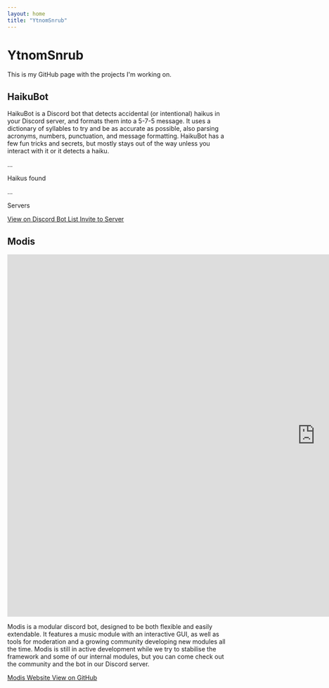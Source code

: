 ```yaml
---
layout: home
title: "YtnomSnrub"
---
```

# YtnomSnrub

This is my GitHub page with the projects I'm working on.

## HaikuBot

HaikuBot is a Discord bot that detects accidental (or intentional) haikus in your Discord server, and formats them into a 5-7-5 message. It uses a dictionary of syllables to try and be as accurate as possible, also parsing acronyms, numbers, punctuation, and message formatting. HaikuBot has a few fun tricks and secrets, but mostly stays out of the way unless you interact with it or it detects a haiku.

<div class="button-row">
    <div class="haiku-count">
        <p class="haiku-counter">...</p>
        <p>Haikus found</p>
    </div>
    <div class="server-count">
        <p class="server-counter">...</p>
        <p>Servers</p>
    </div>
</div>

<div class="button-row">
    <a class="button button-discord" href="https://discordbots.org/bot/372175794895585280">
        View on Discord Bot List
    </a>
    <a class="button" href="https://discordapp.com/oauth2/authorize?client_id=372175794895585280&scope=bot&permissions=19520">
        Invite to Server
    </a>
</div>

## Modis

<div class="youtube-player">
    <iframe width='1400' height='824' onload="iframe_loaded(this)" src="https://www.youtube.com/embed/ZsT8oq5qN2M?&theme=dark&color=white&autohide=2&modestbranding=1&showinfo=0&rel=0" frameborder="0" allowtransparency="true" gesture="media"></iframe>
</div>

Modis is a modular discord bot, designed to be both flexible and easily extendable. It features a music module with an interactive GUI, as well as tools for moderation and a growing community developing new modules all the time. Modis is still in active development while we try to stabilise the framework and some of our internal modules, but you can come check out the community and the bot in our Discord server.

<div class="button-row">
    <a class="button button-modis" href="https://infraxion.github.io/modis">
        Modis Website
    </a>
    <a class="button" href="https://github.com/infraxion/modis">
        View on GitHub
    </a>
</div>